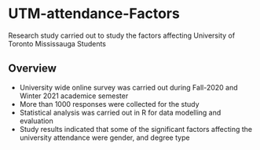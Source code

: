 # UTM-attendance-Factors
Research study carried out to study the factors affecting University of Toronto Mississauga Students

## Overview
- University wide online survey was carried out during Fall-2020 and Winter 2021 academice semester
- More than 1000 responses were collected for the study
- Statistical analysis was carried out in R for data modelling and evaluation
- Study results indicated that some of the significant factors affecting the university attendance were gender, and degree type
